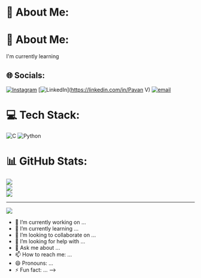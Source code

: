# 💫 About Me:
# 💫 About Me:
I'm currently learning


## 🌐 Socials:
[![Instagram](https://img.shields.io/badge/Instagram-%23E4405F.svg?logo=Instagram&logoColor=white)](https://instagram.com/_p_a_v_a_n_25) [![LinkedIn](https://img.shields.io/badge/LinkedIn-%230077B5.svg?logo=linkedin&logoColor=white)](https://linkedin.com/in/Pavan V) [![email](https://img.shields.io/badge/Email-D14836?logo=gmail&logoColor=white)](mailto:pv3223300@gmail.com) 

# 💻 Tech Stack:
![C](https://img.shields.io/badge/c-%2300599C.svg?style=flat-square&logo=c&logoColor=white) ![Python](https://img.shields.io/badge/python-3670A0?style=flat-square&logo=python&logoColor=ffdd54)
# 📊 GitHub Stats:
![](https://github-readme-stats.vercel.app/api?username=Pavan-2527&theme=dark&hide_border=false&include_all_commits=true&count_private=true)<br/>
![](https://nirzak-streak-stats.vercel.app/?user=Pavan-2527&theme=dark&hide_border=false)<br/>
![](https://github-readme-stats.vercel.app/api/top-langs/?username=Pavan-2527&theme=dark&hide_border=false&include_all_commits=true&count_private=true&layout=compact)

---
[![](https://visitcount.itsvg.in/api?id=Pavan-2527&icon=0&color=0)](https://visitcount.itsvg.in)

<!-- Proudly created with GPRM ( https://gprm.itsvg.in ) -->

- 🔭 I’m currently working on ...
- 🌱 I’m currently learning ...
- 👯 I’m looking to collaborate on ...
- 🤔 I’m looking for help with ...
- 💬 Ask me about ...
- 📫 How to reach me: ...
- 😄 Pronouns: ...
- ⚡ Fun fact: ...
-->
